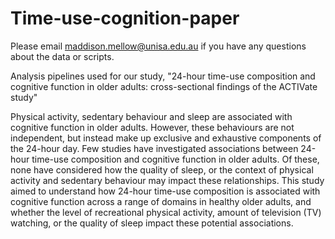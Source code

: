 # Time-use-cognition-paper

Please email maddison.mellow@unisa.edu.au if you have any questions about the data or scripts. 

Analysis pipelines used for our study, "24-hour time-use composition and cognitive function in older adults: cross-sectional findings of the ACTIVate study"

Physical activity, sedentary behaviour and sleep are associated with cognitive function in older adults. However, these behaviours are not independent, but instead make up exclusive and exhaustive components of the 24-hour day. Few studies have investigated associations between 24-hour time-use composition and cognitive function in older adults. Of these, none have considered how the quality of sleep, or the context of physical activity and sedentary behaviour may impact these relationships. This study aimed to understand how 24-hour time-use composition is associated with cognitive function across a range of domains in healthy older adults, and whether the level of recreational physical activity, amount of television (TV) watching, or the quality of sleep impact these potential associations. 


